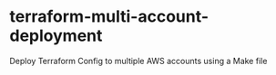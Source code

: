 # terraform-multi-account-deployment
Deploy Terraform Config to multiple AWS accounts using a Make file
